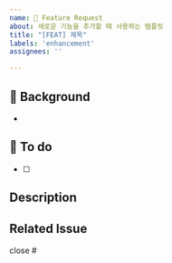 ```yaml
---
name: 🚀 Feature Request
about: 새로운 기능을 추가할 때 사용하는 템플릿
title: "[FEAT] 제목"
labels: 'enhancement'
assignees: ''

---
```


## 📜 Background
<!-- 간단한 설명 -->
- 

## 📝 To do 
- [ ]

## Description
<!-- Pull Request에 대해 설명해 주세요 -->

## Related Issue
close #